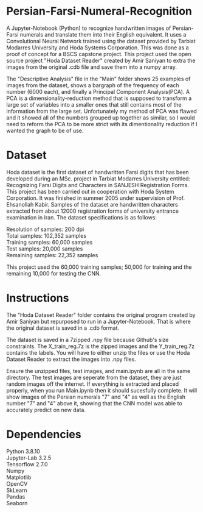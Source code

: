 # Persian-Farsi-Numeral-Recognition
A Jupyter-Notebook (Python) to recognize handwritten images of Persian-Farsi numerals and translate them into their English equivalent. It uses a Convolutional Neural Network trained using the dataset provided by Tarbiat Modarres University and Hoda Systems Corporation. This was done as a proof of concept for a BSCS capstone project. This project used the open source project "Hoda Dataset Reader" created by Amir Saniyan to extra the images from the original .cdb file and save them into a numpy array. 

The "Descriptive Analysis" file in the "Main" folder shows 25 examples of images from the dataset, shows a bargraph of the frequency of each number (6000 each), and finally a Principal Component Analysis(PCA). A PCA is a dimensionality-reduction method that is supposed to transform a large set of variables into a smaller ones that still contains most of the information from the large set. Unfortunately my method of PCA was flawed and it showed all of the numbers grouped up together as similar, so I would need to reform the PCA to be more strict with its dimentionality reduction if I wanted the graph to be of use.

# Dataset
Hoda dataset is the first dataset of handwritten Farsi digits that has been developed during an MSc. project in Tarbiat Modarres University entitled: Recognizing Farsi Digits and Characters in SANJESH Registration Forms. This project has been carried out in cooperation with Hoda System Corporation. It was finished in summer 2005 under supervision of Prof. Ehsanollah Kabir. Samples of the dataset are handwritten characters extracted from about 12000 registration forms of university entrance examination in Iran. The dataset specifications is as follows:

Resolution of samples: 200 dpi\
Total samples: 102,352 samples\
Training samples: 60,000 samples\
Test samples: 20,000 samples\
Remaining samples: 22,352 samples

This project used the 60,000 training samples; 50,000 for training and the remaining 10,000 for testing the CNN.

# Instructions
The "Hoda Dataset Reader" folder contains the original program created by Amir Saniyan but repurposed to run in a Jupyter-Notebook. That is where the original dataset is saved in a .cdb format.

The dataset is saved in a 7zipped .npy file because Github's size constraints. The X_train_reg.7z is the zipped images and the Y_train_reg.7z contains the labels. You will have to either unzip the files or use the Hoda Dataset Reader to extract the images into .npy files. 

Ensure the unzipped files, test images, and main.ipynb are all in the same directory. The test images are seperate from the dataset, they are just random images off the internet. If everything is extracted and placed properly, when you run Main.ipynb then it should sucesfully complete. It will show images of the Persian numerals "7" and "4" as well as the English number "7" and "4" above it, showing that the CNN model was able to accurately predict on new data.

# Dependencies
  Python 3.8.10\
  Jupyter-Lab 3.2.5\
  Tensorflow 2.7.0\
  Numpy\
  Matplotlib\
  OpenCV\
  SkLearn\
  Pandas\
  Seaborn 
